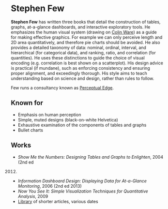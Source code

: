 # Stephen Few

**Stephen Few** has written three books that detail the construction of tables,
graphs, at-a-glance dashboards, and interactive exploratory tools. He
emphasizes the human visual system (drawing on [Colin Ware](Colin_Ware.md)) as
a guide for making effective graphics. For example we can only perceive length
and 2D area quantitatively, and therefore pie charts should be avoided. He also
provides a detailed taxonomy of data: nominal, ordinal, interval, and
hierarchical (for categorical data), and ranking, ratio, and correlation (for
quantities). He uses these distinctions to guide the choice of visual encoding
(e.g. correlation is best shown on a scatterplot). His design advice is
practical (if mundane), such as enforcing consistency and ensuring proper
alignment, and exceedingly thorough. His style aims to teach understanding
based on science and design, rather than rules to follow.

Few runs a consultancy known as [Perceptual
Edge](http://www.perceptualedge.com/).

## Known for
* Emphasis on human perception
* Simple, muted designs (black-on-white Helvetica)
* Exhaustive examination of the components of tables and graphs
* Bullet charts

## Works

* _Show Me the Numbers: Designing Tables and Graphs to Enlighten_, 2004 (2nd ed
2012)
* _Information Dashboard Design: Displaying Data for At-a-Glance Monitoring_,
2006 (2nd ed 2013)
* _Now You See It: Simple Visualization Techniques for Quantitative Analysis_, 2009
* [Library](http://www.perceptualedge.com/library.php) of shorter articles, various dates

